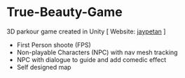 # True-Beauty-Game
3D parkour game created in Unity [ Website: [jaypetan](https://jaypetan.itch.io/true-beauty) ]
- First Person shoote (FPS)
- Non-playable Characters (NPC) with nav mesh tracking
- NPC with dialogue to guide and add comedic effect
- Self designed map
